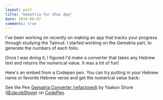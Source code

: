 ```yaml
---
layout: post
title: "Gematria for Shas App"
date: 2018-08-07
comments: true
---
```


I've been working on recently on making an app that tracks your progress through studying the Talmud. I started working on the Gematria part, to generate the numbers of each folio. 

Once I was doing it, I figured I'd make a converter that takes any Hebrew text and returns the numerical value. It was a lot of fun!

Here's an embed from a Codepen pen. You can try putting in your Hebrew name or favorite Hebrew verse and get the numerical value back:

<p data-height="700" data-theme-id="0" data-slug-hash="YjOGeM" data-default-tab="result" data-user="JacobShore" data-pen-title="Gematria Converter (refactored)" class="codepen">See the Pen <a href="https://codepen.io/JacobShore/pen/YjOGeM/">Gematria Converter (refactored)</a> by Yaakov Shore (<a href="https://codepen.io/JacobShore">@JacobShore</a>) on <a href="https://codepen.io">CodePen</a>.</p>
<script async src="https://static.codepen.io/assets/embed/ei.js"></script>